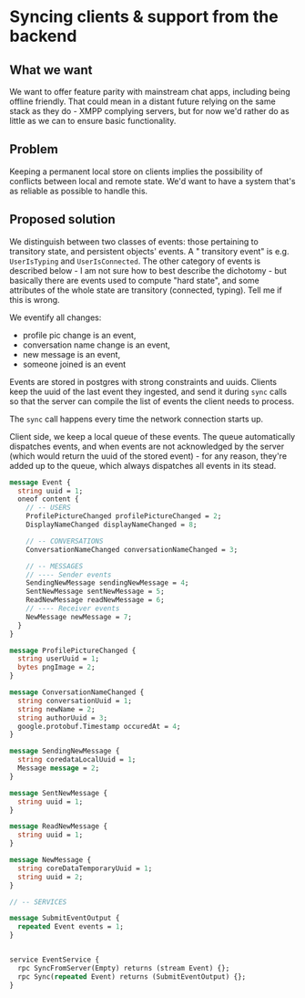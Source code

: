 # Syncing clients & support from the backend

## What we want

We want to offer feature parity with mainstream chat apps, including being offline friendly. That could mean in a
distant future relying on the same stack as they do - XMPP complying servers, but for now we'd rather do as little as we
can to ensure basic functionality.

## Problem

Keeping a permanent local store on clients implies the possibility of conflicts between local and remote state. We'd
want to have a system that's as reliable as possible to handle this.

## Proposed solution

We distinguish between two classes of events: those pertaining to transitory state, and persistent objects' events. A "
transitory event" is e.g. `UserIsTyping` and `UserIsConnected`. The other category of events is described below - I am
not sure how to best describe the dichotomy - but basically there are events used to compute "hard state", and some
attributes of the whole state are transitory (connected, typing). Tell me if this is wrong.

We eventify all changes:

- profile pic change is an event,
- conversation name change is an event,
- new message is an event,
- someone joined is an event

Events are stored in postgres with strong constraints and uuids. Clients keep the uuid of the last event they ingested,
and send it during `sync` calls so that the server can compile the list of events the client needs to process.

The `sync` call happens every time the network connection starts up.

Client side, we keep a local queue of these events. The queue automatically dispatches events, and when events are not
acknowledged by the server (which would return the uuid of the stored event) - for any reason, they're added up to the
queue, which always dispatches all events in its stead.

```protobuf
message Event {
  string uuid = 1;
  oneof content {
    // -- USERS
    ProfilePictureChanged profilePictureChanged = 2;
    DisplayNameChanged displayNameChanged = 8;

    // -- CONVERSATIONS
    ConversationNameChanged conversationNameChanged = 3;

    // -- MESSAGES
    // ---- Sender events
    SendingNewMessage sendingNewMessage = 4;
    SentNewMessage sentNewMessage = 5;
    ReadNewMessage readNewMessage = 6;
    // ---- Receiver events
    NewMessage newMessage = 7;
  }
}

message ProfilePictureChanged {
  string userUuid = 1;
  bytes pngImage = 2;
}

message ConversationNameChanged {
  string conversationUuid = 1;
  string newName = 2;
  string authorUuid = 3;
  google.protobuf.Timestamp occuredAt = 4;
}

message SendingNewMessage {
  string coredataLocalUuid = 1;
  Message message = 2;
}

message SentNewMessage {
  string uuid = 1;
}

message ReadNewMessage {
  string uuid = 1;
}

message NewMessage {
  string coreDataTemporaryUuid = 1;
  string uuid = 2;
}

// -- SERVICES

message SubmitEventOutput {
  repeated Event events = 1;
}


service EventService {
  rpc SyncFromServer(Empty) returns (stream Event) {};
  rpc Sync(repeated Event) returns (SubmitEventOutput) {};
}
```




